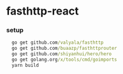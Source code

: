 # fasthttp-react
### setup
```cmd
  go get github.com/valyala/fasthttp
  go get github.com/buaazp/fasthttprouter
  go get github.com/shiyanhui/hero/hero
  go get golang.org/x/tools/cmd/goimports
  yarn build
```
